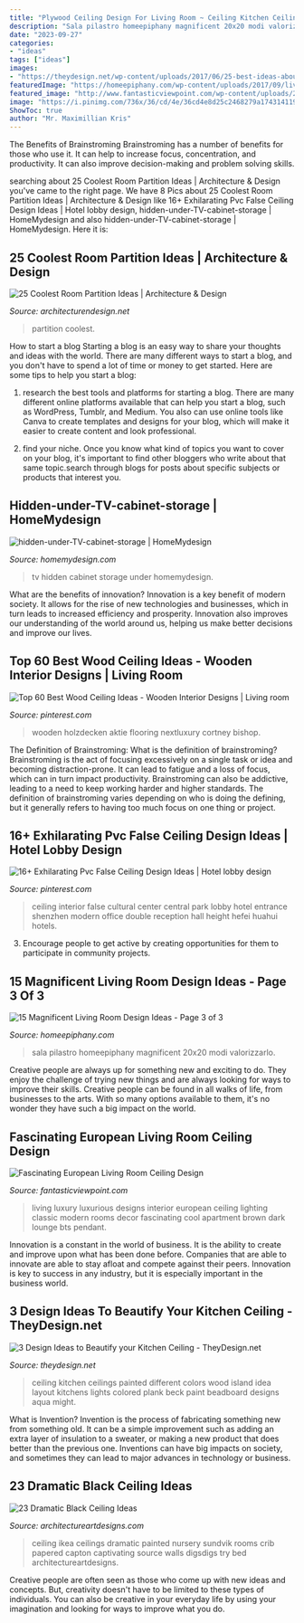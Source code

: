 ```yaml
---
title: "Plywood Ceiling Design For Living Room ~ Ceiling Kitchen Ceilings Painted Different Colors Wood Island Idea Layout Kitchens Lights Colored Plank Beck Paint Beadboard Designs Aqua Might"
description: "Sala pilastro homeepiphany magnificent 20x20 modi valorizzarlo"
date: "2023-09-27"
categories:
- "ideas"
tags: ["ideas"]
images:
- "https://theydesign.net/wp-content/uploads/2017/06/25-best-ideas-about-kitchen-ceilings-on-pinterest-kitchen-regarding-kitchen-ceiling-3-design-ideas-to-beautify-your-kitchen-ceiling.jpg"
featuredImage: "https://homeepiphany.com/wp-content/uploads/2017/09/living-rooms_412.jpg"
featured_image: "http://www.fantasticviewpoint.com/wp-content/uploads/2015/02/Luxurious-Living-Room-Decorating-Ideas-Classic-Interior-Design-634x385.jpg"
image: "https://i.pinimg.com/736x/36/cd/4e/36cd4e8d25c2468279a174314119afa6.jpg"
ShowToc: true
author: "Mr. Maximillian Kris"
---
```



The Benefits of Brainstroming
Brainstroming has a number of benefits for those who use it. It can help to increase focus, concentration, and productivity. It can also improve decision-making and problem solving skills.

	

		
searching about 25 Coolest Room Partition Ideas | Architecture &amp; Design you've came to the right page. We have 8 Pics about 25 Coolest Room Partition Ideas | Architecture &amp; Design like 16+ Exhilarating Pvc False Ceiling Design Ideas | Hotel lobby design, hidden-under-TV-cabinet-storage | HomeMydesign and also hidden-under-TV-cabinet-storage | HomeMydesign. Here it is:
		
    
## 25 Coolest Room Partition Ideas | Architecture &amp; Design

<img loading=lazy src="http://cdn.architecturendesign.net/wp-content/uploads/2014/08/753.jpg" onerror="this.onerror=null;this.src='https://tse1.mm.bing.net/th?id=OIP.vY66Fsip9dzeE_fMcrXXUQHaLK&amp;pid=15.1';" alt="25 Coolest Room Partition Ideas | Architecture &amp; Design">

_Source: architecturendesign.net_

>partition coolest. 

	

How to start a blog
Starting a blog is an easy way to share your thoughts and ideas with the world. There are many different ways to start a blog, and you don't have to spend a lot of time or money to get started. Here are some tips to help you start a blog: 
1. research the best tools and platforms for starting a blog. There are many different online platforms available that can help you start a blog, such as WordPress, Tumblr, and Medium. You also can use online tools like Canva to create templates and designs for your blog, which will make it easier to create content and look professional. 

2. find your niche. Once you know what kind of topics you want to cover on your blog, it's important to find other bloggers who write about that same topic.search through blogs for posts about specific subjects or products that interest you.

    
## Hidden-under-TV-cabinet-storage | HomeMydesign

<img loading=lazy src="https://homemydesign.com/wp-content/uploads/2016/09/hidden-under-TV-cabinet-storage.jpg" onerror="this.onerror=null;this.src='https://tse1.mm.bing.net/th?id=OIP.zBU4pNHClxBRMYXdK_WLwwHaLH&amp;pid=15.1';" alt="hidden-under-TV-cabinet-storage | HomeMydesign">

_Source: homemydesign.com_

>tv hidden cabinet storage under homemydesign. 

	

What are the benefits of innovation?
Innovation is a key benefit of modern society. It allows for the rise of new technologies and businesses, which in turn leads to increased efficiency and prosperity. Innovation also improves our understanding of the world around us, helping us make better decisions and improve our lives.

    
## Top 60 Best Wood Ceiling Ideas - Wooden Interior Designs | Living Room

<img loading=lazy src="https://i.pinimg.com/736x/36/cd/4e/36cd4e8d25c2468279a174314119afa6.jpg" onerror="this.onerror=null;this.src='https://tse1.mm.bing.net/th?id=OIP.vGy-4KP3KKMnJDluMUmhVgAAAA&amp;pid=15.1';" alt="Top 60 Best Wood Ceiling Ideas - Wooden Interior Designs | Living room">

_Source: pinterest.com_

>wooden holzdecken aktie flooring nextluxury cortney bishop. 

	

The Definition of Brainstroming: What is the definition of brainstroming?
Brainstroming is the act of focusing excessively on a single task or idea and becoming distraction-prone. It can lead to fatigue and a loss of focus, which can in turn impact productivity. Brainstroming can also be addictive, leading to a need to keep working harder and higher standards. The definition of brainstroming varies depending on who is doing the defining, but it generally refers to having too much focus on one thing or project.

    
## 16+ Exhilarating Pvc False Ceiling Design Ideas | Hotel Lobby Design

<img loading=lazy src="https://i.pinimg.com/736x/c5/11/ff/c511ff992a30c21335b9c9dd7a067df4.jpg" onerror="this.onerror=null;this.src='https://tse1.mm.bing.net/th?id=OIP.-bacUDdmAjgIwoO3U9j3CgHaJ4&amp;pid=15.1';" alt="16+ Exhilarating Pvc False Ceiling Design Ideas | Hotel lobby design">

_Source: pinterest.com_

>ceiling interior false cultural center central park lobby hotel entrance shenzhen modern office double reception hall height hefei huahui hotels. 

	

3. Encourage people to get active by creating opportunities for them to participate in community projects. 

    
## 15 Magnificent Living Room Design Ideas - Page 3 Of 3

<img loading=lazy src="https://homeepiphany.com/wp-content/uploads/2017/09/living-rooms_412.jpg" onerror="this.onerror=null;this.src='https://tse3.mm.bing.net/th?id=OIP.rDg2pcTUbWkY3n8AE9yd6wHaJ4&amp;pid=15.1';" alt="15 Magnificent Living Room Design Ideas - Page 3 of 3">

_Source: homeepiphany.com_

>sala pilastro homeepiphany magnificent 20x20 modi valorizzarlo. 

	

Creative people are always up for something new and exciting to do. They enjoy the challenge of trying new things and are always looking for ways to improve their skills. Creative people can be found in all walks of life, from businesses to the arts. With so many options available to them, it's no wonder they have such a big impact on the world.

    
## Fascinating European Living Room Ceiling Design

<img loading=lazy src="http://www.fantasticviewpoint.com/wp-content/uploads/2015/02/Luxurious-Living-Room-Decorating-Ideas-Classic-Interior-Design-634x385.jpg" onerror="this.onerror=null;this.src='https://tse1.mm.bing.net/th?id=OIP.4nOkT9avaRwfENat8xa8IQHaEf&amp;pid=15.1';" alt="Fascinating European Living Room Ceiling Design">

_Source: fantasticviewpoint.com_

>living luxury luxurious designs interior european ceiling lighting classic modern rooms decor fascinating cool apartment brown dark lounge bts pendant. 

	

Innovation is a constant in the world of business. It is the ability to create and improve upon what has been done before. Companies that are able to innovate are able to stay afloat and compete against their peers. Innovation is key to success in any industry, but it is especially important in the business world.

    
## 3 Design Ideas To Beautify Your Kitchen Ceiling - TheyDesign.net

<img loading=lazy src="https://theydesign.net/wp-content/uploads/2017/06/25-best-ideas-about-kitchen-ceilings-on-pinterest-kitchen-regarding-kitchen-ceiling-3-design-ideas-to-beautify-your-kitchen-ceiling.jpg" onerror="this.onerror=null;this.src='https://tse2.mm.bing.net/th?id=OIP.2_7Ot2AedHKFU_f6biAV0wHaLR&amp;pid=15.1';" alt="3 Design Ideas to Beautify your Kitchen Ceiling - TheyDesign.net">

_Source: theydesign.net_

>ceiling kitchen ceilings painted different colors wood island idea layout kitchens lights colored plank beck paint beadboard designs aqua might. 

	

What is Invention?
Invention is the process of fabricating something new from something old. It can be a simple improvement such as adding an extra layer of insulation to a sweater, or making a new product that does better than the previous one. Inventions can have big impacts on society, and sometimes they can lead to major advances in technology or business.

    
## 23 Dramatic Black Ceiling Ideas

<img loading=lazy src="https://www.architectureartdesigns.com/wp-content/uploads/2013/11/1416.jpg" onerror="this.onerror=null;this.src='https://tse4.mm.bing.net/th?id=OIP.04wp0IW5P807zK1bj5Y-tgHaJ4&amp;pid=15.1';" alt="23 Dramatic Black Ceiling Ideas">

_Source: architectureartdesigns.com_

>ceiling ikea ceilings dramatic painted nursery sundvik rooms crib papered capton captivating source walls digsdigs try bed architectureartdesigns. 

	

Creative people are often seen as those who come up with new ideas and concepts. But, creativity doesn't have to be limited to these types of individuals. You can also be creative in your everyday life by using your imagination and looking for ways to improve what you do.

